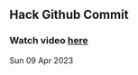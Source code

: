 
 ## Hack Github Commit 
 ### Watch video <a href="https://www.youtube.com">here</a> 
 Sun 09 Apr 2023 
